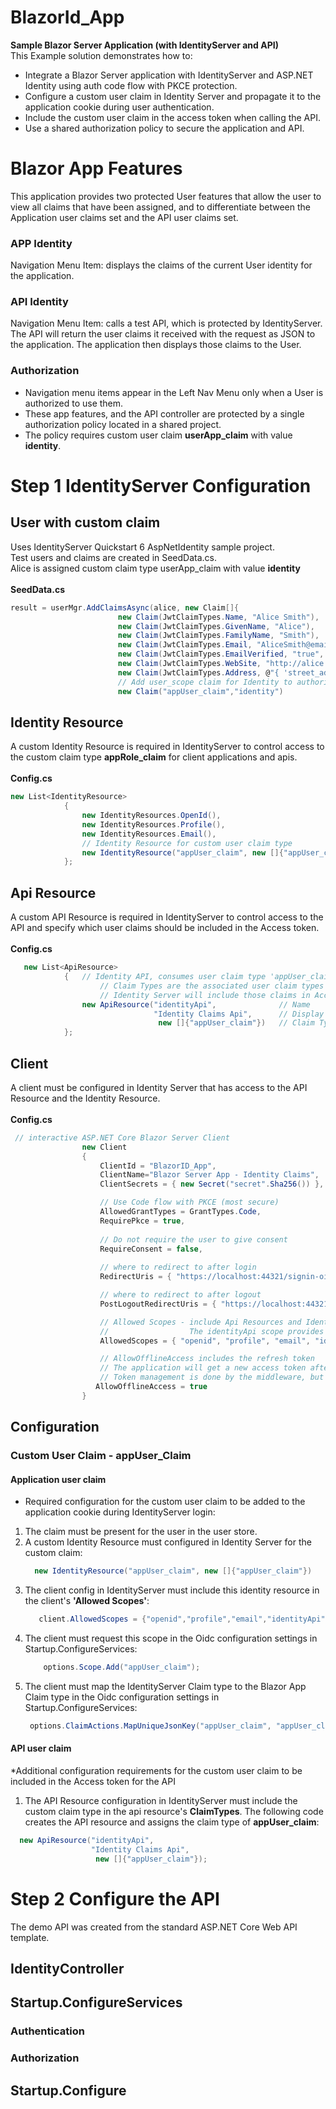 # BlazorId_App
**Sample Blazor Server Application (with IdentityServer and API)<br/>**
This Example solution demonstrates how to:
* Integrate a Blazor Server application with IdentityServer and ASP.NET Identity using auth code flow with PKCE protection.
* Configure a custom user claim in Identity Server and propagate it to the application cookie during user authentication.
* Include the custom user claim in the access token when calling the API.
* Use a shared authorization policy to secure the application and API.

# Blazor App Features
This application provides two protected User features that allow the user to view all claims that have been assigned, and to differentiate between the Application user claims set and the API user claims set.
### APP Identity 
Navigation Menu Item: displays the claims of the current User identity for the application.<br/> 
### API Identity 
Navigation Menu Item: calls a test API, which is protected by IdentityServer. The API will return the user claims it received with the request as JSON to the application. The application then displays those claims to the User. 
### Authorization
* Navigation menu items appear in the Left Nav Menu only when a User is authorized to use them. 
* These app features, and the API controller are protected by a single authorization policy located in a shared project.
* The policy requires custom user claim **userApp_claim** with value **identity**.

# Step 1 IdentityServer Configuration

## User with custom claim
Uses IdentityServer Quickstart 6 AspNetIdentity sample project.<br/>
Test users and claims are created in SeedData.cs. <br/>
Alice is assigned custom claim type userApp_claim with value **identity**<br/><br/>
**SeedData.cs**<br/>
```c#
result = userMgr.AddClaimsAsync(alice, new Claim[]{
                        new Claim(JwtClaimTypes.Name, "Alice Smith"),
                        new Claim(JwtClaimTypes.GivenName, "Alice"),
                        new Claim(JwtClaimTypes.FamilyName, "Smith"),
                        new Claim(JwtClaimTypes.Email, "AliceSmith@email.com"),
                        new Claim(JwtClaimTypes.EmailVerified, "true", ClaimValueTypes.Boolean),
                        new Claim(JwtClaimTypes.WebSite, "http://alice.com"),
                        new Claim(JwtClaimTypes.Address, @"{ 'street_address': 'One Hacker Way', 'locality': 'Heidelberg', 'postal_code': 69118, 'country': 'Germany' }", IdentityServer4.IdentityServerConstants.ClaimValueTypes.Json),
                        // Add user_scope claim for Identity to authorize UI and API actions. Alice has this claim, Bob does not.
                        new Claim("appUser_claim","identity")

```

## Identity Resource
A custom Identity Resource is required in IdentityServer to control access to the custom claim type **appRole_claim**  for client applications and apis.<br/><br/>
**Config.cs**<br/>
```c#
new List<IdentityResource>
            {
                new IdentityResources.OpenId(),
                new IdentityResources.Profile(),
                new IdentityResources.Email(),
                // Identity Resource for custom user claim type
                new IdentityResource("appUser_claim", new []{"appUser_claim"})
            };
```

## Api Resource
A custom API Resource is required in IdentityServer to control access to the API and specify which user claims should be included in the Access token.
<br/><br/>
**Config.cs**<br/>
```c#
   new List<ApiResource>
            {   // Identity API, consumes user claim type 'appUser_claim'
                    // Claim Types are the associated user claim types required by this resource (api).
                    // Identity Server will include those claims in Access tokens for this resource when available.
                new ApiResource("identityApi",              // Name
                                "Identity Claims Api",      // Display Name
                                 new []{"appUser_claim"})   // Claim Types
            };
```

## Client
A client must be configured in Identity Server that has access to the API Resource and the Identity Resource.<br/><br/>
**Config.cs**<br/>
```c#
 // interactive ASP.NET Core Blazor Server Client
                new Client
                {
                    ClientId = "BlazorID_App",
                    ClientName="Blazor Server App - Identity Claims",
                    ClientSecrets = { new Secret("secret".Sha256()) },

                    // Use Code flow with PKCE (most secure)
                    AllowedGrantTypes = GrantTypes.Code,
                    RequirePkce = true,
                    
                    // Do not require the user to give consent
                    RequireConsent = false,                   
                
                    // where to redirect to after login
                    RedirectUris = { "https://localhost:44321/signin-oidc" },

                    // where to redirect to after logout
                    PostLogoutRedirectUris = { "https://localhost:44321/signout-callback-oidc" },

                    // Allowed Scopes - include Api Resources and Identity Resources that may be accessed by this client
                    //                  The identityApi scope provides access to the API, the appUser_claim scope provides access to the custom Identity Resource
                    AllowedScopes = { "openid", "profile", "email", "identityApi","appUser_claim" },

                    // AllowOfflineAccess includes the refresh token
                    // The application will get a new access token after the old one expires without forcing the user to sign in again.
                    // Token management is done by the middleware, but the client must be allowed access here and the offline_access scope must be added in the OIDC settings in client Startup.ConfigureServices
                   AllowOfflineAccess = true
                }
```




 ## Configuration
### Custom User Claim - appUser_Claim
#### Application user claim
   * Required configuration for the custom user claim to be added to the application cookie during IdentityServer login:
   1. The claim must be present for the user in the user store.
   2. A custom Identity Resource must configured in Identity Server for the custom claim:
         ```c#
           new IdentityResource("appUser_claim", new []{"appUser_claim"})
         ```
   3. The client config in IdentityServer must include this identity resource in the client's **'Allowed Scopes'**:
         ```c#
            client.AllowedScopes = {"openid","profile","email","identityApi","appUser_Claim"};
         ```
   4. The client must request this scope in the Oidc configuration settings in Startup.ConfigureServices:
         ```c#
             options.Scope.Add("appUser_claim"); 
         ```
   5. The client must map the IdentityServer Claim type to the Blazor App Claim type in the Oidc configuration settings in Startup.ConfigureServices:
      ```c#
       options.ClaimActions.MapUniqueJsonKey("appUser_claim", "appUser_claim");
      ```
 #### API user claim
 *Additional configuration requirements for the custom user claim to be included in the Access token for the API
   1.  The API Resource configuration in IdentityServer must include the custom claim type in the api resource's **ClaimTypes**. The following code creates the API resource and assigns the claim type of **appUser_claim**:
 ```c#
   new ApiResource("identityApi", 
                   "Identity Claims Api", 
                    new []{"appUser_claim"});

 ```
 # Step 2 Configure the API
 The demo API was created from the standard ASP.NET Core Web API template.
 ## IdentityController
 ## Startup.ConfigureServices
 ### Authentication
 ### Authorization
 ## Startup.Configure
